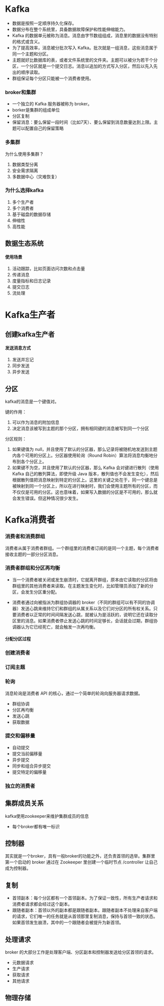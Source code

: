 # Kafka

* 数据是按照一定顺序持久化保存。
* 数据分布在整个系统里，具备数据故障保护和性能伸缩能力。
* Kafka 的数据单元被称为消息。消息由字节数组组成，消息里的数据没有特别的格式或含义。
* 为了提高效率，消息被分批次写入 Kafka。批次就是一组消息，这些消息属于同一个主题和分区。
* 主题就好比数据库的表，或者文件系统里的文件夹。主题可以被分为若干个分区，一个分区就是一个提交日志。消息以追加的方式写入分区，然后以先入先出的顺序读取。
* 群组保证每个分区只能被一个消费者使用。

### broker和集群

* 一个独立的 Kafka 服务器被称为 broker。
* borker是集群的组成单位
* 分区复制
* 保留消息：要么保留一段时间（比如7天）、要么保留到消息数量达到上限。主题可以配置自己的保留策略

### 多集群

为什么使用多集群？

1. 数据类型分离
2. 安全需求隔离
3. 多数据中心（灾难恢复）

### 为什么选择kafka

1. 多个生产者
2. 多个消费者
3. 基于磁盘的数据存储
4. 伸缩性
5. 高性能

## 数据生态系统

#### 使用场景

1. 活动跟踪，比如页面访问次数和点击量
2. 传递消息
3. 度量指标和日志记录
4. 提交日志
5. 流处理

# Kafka生产者

## 	创建kafka生产者

#### 发送消息方式

1. 发送并忘记
2. 同步发送
3. 异步发送

## 分区

kafka的消息是一个键值对。

键的作用：

1. 可以作为消息的附加信息
2. 决定消息该被写到主题的那个分区，拥有相同键的消息被写到同一个分区

分区规则：

1. 如果键值为 null，并且使用了默认的分区器，那么记录将被随机地发送到主题内各个可用的分区上。分区器使用轮询（Round Robin）算法将消息均衡地分布到各个分区上。
2. 如果键不为空，并且使用了默认的分区器，那么 Kafka 会对键进行散列（使用 Kafka 自己的散列算法，即使升级 Java 版本，散列值也不会发生变化），然后根据散列值把消息映射到特定的分区上。这里的关键之处在于，同一个键总是被映射到同一个分区上，所以在进行映射时，我们会使用主题所有的分区，而不仅仅是可用的分区。这也意味着，如果写入数据的分区是不可用的，那么就会发生错误。但这种情况很少发生。


# Kafka消费者

### 消费者和消费群组

消费者从属于消费者群组。一个群组里的消费者订阅的是同一个主题，每个消费者接收主题的一部分分区消息。

### 	消费者群组和分区再均衡

* 当一个消费者被关闭或发生崩溃时，它就离开群组，原本由它读取的分区将由群组里的其他消费者来读取。在主题发生变化时，比如管理员添加了新的分区，会发生分区重分配。

* 消费者通过向被指派为群组协调器的 broker（不同的群组可以有不同的协调器）发送心跳来维持它们和群组的从属关系以及它们对分区的所有权关系。只要消费者以正常的时间间隔发送心跳，就被认为是活跃的，说明它还在读取分区里的消息。如果消费者停止发送心跳的时间足够长，会话就会过期，群组协调器认为它已经死亡，就会触发一次再均衡。

#### 分配分区过程



### 创建消费者

### 订阅主题

### 轮询

消息轮询是消费者 API 的核心，通过一个简单的轮询向服务器请求数据。

* 群组协调
* 分区再均衡
* 发送心跳
* 获取数据

### 提交和偏移量

* 自动提交
* 提交当前偏移量
* 异步提交
* 同步和组合异步提交
* 提交特定的偏移量

### 独立的消费者

## 集群成员关系

kafka使用zookeeper来维护集群成员的信息

* 每个broker都有唯一标识

## 控制器

其实就是一个broker，具有一般broker的功能之外，还负责首领的选举。集群里第一个启动的 broker 通过在 Zookeeper 里创建一个临时节点 /controller 让自己成为控制器。

## 复制

* 首领副本：每个分区都有一个首领副本。为了保证一致性，所有生产者请求和消费者请求都会经过这个副本。
* 跟随者副本：首领以外的副本都是跟随者副本。跟随者副本不处理来自客户端的请求，它们唯一的任务就是从首领那里复制消息，保持与首领一致的状态。如果首领发生崩溃，其中的一个跟随者会被提升为新首领。

## 处理请求

broker 的大部分工作是处理客户端、分区副本和控制器发送给分区首领的请求。

* 元数据请求
* 生产请求
* 获取请求
* 其他请求

## 物理存储

